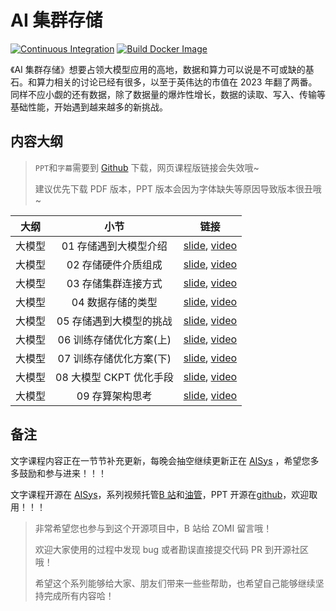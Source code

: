 <!--Copyright © ZOMI 适用于[License](https://github.com/chenzomi12/AISystem)版权许可-->

# AI 集群存储

[![Continuous Integration](https://github.com/d2l-ai/d2l-en/actions/workflows/ci.yml/badge.svg)](https://github.com/d2l-ai/d2l-en/actions/workflows/ci.yml)
[![Build Docker Image](https://github.com/d2l-ai/d2l-en/actions/workflows/build-docker.yml/badge.svg)](https://github.com/d2l-ai/d2l-en/actions/workflows/build-docker.yml)

《AI 集群存储》想要占领大模型应用的高地，数据和算力可以说是不可或缺的基石。和算力相关的讨论已经有很多，以至于英伟达的市值在 2023 年翻了两番。同样不应小觑的还有数据，除了数据量的爆炸性增长，数据的读取、写入、传输等基础性能，开始遇到越来越多的新挑战。

## 内容大纲

> `PPT`和`字幕`需要到 [Github](https://github.com/chenzomi12/AISystem) 下载，网页课程版链接会失效哦~
>
> 建议优先下载 PDF 版本，PPT 版本会因为字体缺失等原因导致版本很丑哦~

| 大纲 | 小节 | 链接|
|:--:|:--:|:--:|
| 大模型 | 01 存储遇到大模型介绍 | [slide](./01Introduce.pdf), [video](https://www.bilibili.com/video/BV1H94y1J7wq) |
| 大模型 | 02 存储硬件介质组成 | [slide](./02Hardware.pdf), [video](https://www.bilibili.com/video/BV1fw411P7FY) |
| 大模型 | 03 存储集群连接方式 | [slide](./03Connect.pdf), [video](https://www.bilibili.com/video/BV1SQ4y147b3) |
| 大模型 | 04 数据存储的类型 | [slide](./04Object.pdf), [video](https://www.bilibili.com/video/BV1fa4y1Z76n) |
| 大模型 | 05 存储遇到大模型的挑战 | [slide](./05Challenge.pdf), [video](https://www.bilibili.com/video/BV1UG411i7SM) |
| 大模型 | 06 训练存储优化方案(上) | [slide](./06Optimizer.pdf), [video](https://www.bilibili.com/video/BV1uw411h7B7) |
| 大模型 | 07 训练存储优化方案(下) | [slide](./07Checkpoint.pdf), [video](https://www.bilibili.com/video/BV11u4y1c7Pu) |
| 大模型 | 08 大模型 CKPT 优化手段 | [slide](./07Checkpoint.pdf), [video](https://www.bilibili.com/video/BV1wM411d7cc) |
| 大模型 | 09 存算架构思考 | [slide](./08Future.pdf), [video](https://www.bilibili.com/video/BV1kw411h74p/) |

## 备注

文字课程内容正在一节节补充更新，每晚会抽空继续更新正在 [AISys](https://chenzomi12.github.io/) ，希望您多多鼓励和参与进来！！！

文字课程开源在 [AISys](https://chenzomi12.github.io/)，系列视频托管[B 站](https://space.bilibili.com/517221395)和[油管](https://www.youtube.com/@ZOMI666/videos)，PPT 开源在[github](https://github.com/chenzomi12/AISystem)，欢迎取用！！！

> 非常希望您也参与到这个开源项目中，B 站给 ZOMI 留言哦！
>
> 欢迎大家使用的过程中发现 bug 或者勘误直接提交代码 PR 到开源社区哦！
>
> 希望这个系列能够给大家、朋友们带来一些些帮助，也希望自己能够继续坚持完成所有内容哈！
